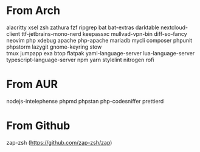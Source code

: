 # From Arch
alacritty
xsel
zsh
zathura
fzf
ripgrep
bat
bat-extras
darktable
nextcloud-client
ttf-jetbrains-mono-nerd
keepassxc
mullvad-vpn-bin
diff-so-fancy
neovim
php
xdebug
apache
php-apache
mariadb
mycli
composer
phpunit
phpstorm
lazygit
gnome-keyring
stow    
tmux
jumpapp
exa
btop
flatpak
yaml-language-server
lua-language-server
typescript-language-server
npm
yarn
stylelint
nitrogen
rofi


# From AUR
nodejs-intelephense
phpmd
phpstan
php-codesniffer
prettierd

# From Github
zap-zsh (https://github.com/zap-zsh/zap)

